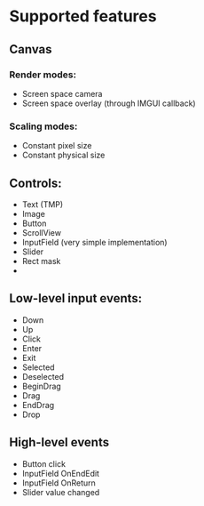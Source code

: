 # Supported features

## Canvas

### Render modes:
* Screen space camera
* Screen space overlay (through IMGUI callback)

### Scaling modes:
* Constant pixel size
* Constant physical size

## Controls:

* Text (TMP)
* Image
* Button
* ScrollView
* InputField (very simple implementation)
* Slider
* Rect mask
* 

## Low-level input events:

* Down
* Up
* Click
* Enter
* Exit
* Selected
* Deselected
* BeginDrag
* Drag
* EndDrag
* Drop

## High-level events

* Button click
* InputField OnEndEdit
* InputField OnReturn
* Slider value changed
